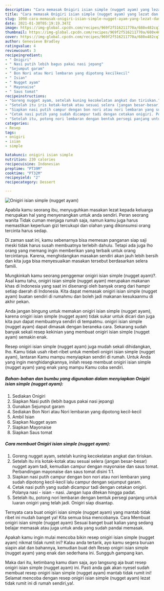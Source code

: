 ```yaml
---
description: "Cara memasak Onigiri isian simple (nugget ayam) yang lezat dan Mudah Dibuat"
title: "Cara memasak Onigiri isian simple (nugget ayam) yang lezat dan Mudah Dibuat"
slug: 1098-cara-memasak-onigiri-isian-simple-nugget-ayam-yang-lezat-dan-mudah-dibuat
date: 2021-01-30T05:19:19.347Z
image: https://img-global.cpcdn.com/recipes/969f2f516211770a/680x482cq70/onigiri-isian-simple-nugget-ayam-foto-resep-utama.jpg
thumbnail: https://img-global.cpcdn.com/recipes/969f2f516211770a/680x482cq70/onigiri-isian-simple-nugget-ayam-foto-resep-utama.jpg
cover: https://img-global.cpcdn.com/recipes/969f2f516211770a/680x482cq70/onigiri-isian-simple-nugget-ayam-foto-resep-utama.jpg
author: Genevieve Bradley
ratingvalue: 4
reviewcount: 3
recipeingredient:
- " Onigiri"
- " Nasi putih lebih bagus pakai nasi jepang"
- "Sejumput garam"
- " Bon Nori atau Nori lembaran yang dipotong kecilkecil"
- " Isian"
- " Nugget ayam"
- " Mayonaise"
- " Saus tomat"
recipeinstructions:
- "Goreng nugget ayam, setelah kuning kecokelatan angkat dan tiriskan."
- "Setelah itu iris kotak-kotak atau sesuai selera (jangan besar-besar) nugget ayam tadi, kemudian campur dengan mayonaise dan saus tomat. Perbandingan mayonaise dan saus tomat disini 1:1."
- "Siapkan nasi putih campur dengan bon nori atau nori lembaran yang sudah dipotong kecil-kecil lalu campur dengan sejumput garam."
- "Cetak nasi putih yang sudah dicampur tadi dengan cetakan onigiri. Polanya nasi - isian - nasi. Jangan lupa ditekan hingga padat."
- "Setelah itu, potong nori lembaran dengan bentuk persegi panjang untuk luaran onigiri yang telah jadi. Onigiri siap disantap."
categories:
- Resep
tags:
- onigiri
- isian
- simple

katakunci: onigiri isian simple 
nutrition: 230 calories
recipecuisine: Indonesian
preptime: "PT39M"
cooktime: "PT32M"
recipeyield: "2"
recipecategory: Dessert

---
```



![Onigiri isian simple (nugget ayam)](https://img-global.cpcdn.com/recipes/969f2f516211770a/680x482cq70/onigiri-isian-simple-nugget-ayam-foto-resep-utama.jpg)

Apabila kamu seorang ibu, menyuguhkan masakan lezat kepada keluarga merupakan hal yang menyenangkan untuk anda sendiri. Peran seorang  wanita Tidak cuman menjaga rumah saja, namun kamu juga harus memastikan keperluan gizi tercukupi dan olahan yang dikonsumsi orang tercinta harus sedap.

Di zaman  saat ini, kamu sebenarnya bisa memesan panganan siap saji meski tidak harus susah membuatnya terlebih dahulu. Tetapi ada juga lho orang yang memang ingin memberikan yang terbaik untuk orang tercintanya. Karena, menghidangkan masakan sendiri akan jauh lebih bersih dan kita juga bisa menyesuaikan masakan tersebut berdasarkan selera famili. 



Mungkinkah kamu seorang penggemar onigiri isian simple (nugget ayam)?. Asal kamu tahu, onigiri isian simple (nugget ayam) merupakan makanan khas di Indonesia yang saat ini disenangi oleh banyak orang dari hampir setiap daerah di Indonesia. Kita dapat memasak onigiri isian simple (nugget ayam) buatan sendiri di rumahmu dan boleh jadi makanan kesukaanmu di akhir pekan.

Anda jangan bingung untuk memakan onigiri isian simple (nugget ayam), karena onigiri isian simple (nugget ayam) tidak sukar untuk dicari dan juga kita pun dapat membuatnya sendiri di tempatmu. onigiri isian simple (nugget ayam) dapat dimasak dengan beraneka cara. Sekarang sudah banyak sekali resep kekinian yang membuat onigiri isian simple (nugget ayam) semakin enak.

Resep onigiri isian simple (nugget ayam) juga mudah sekali dihidangkan, lho. Kamu tidak usah ribet-ribet untuk membeli onigiri isian simple (nugget ayam), lantaran Kamu mampu menyiapkan sendiri di rumah. Untuk Anda yang ingin menghidangkannya, inilah resep membuat onigiri isian simple (nugget ayam) yang enak yang mampu Kamu coba sendiri.

<!--inarticleads1-->

##### Bahan-bahan dan bumbu yang digunakan dalam menyiapkan Onigiri isian simple (nugget ayam):

1. Sediakan  Onigiri
1. Siapkan  Nasi putih (lebih bagus pakai nasi jepang)
1. Gunakan Sejumput garam
1. Sediakan  Bon Nori atau Nori lembaran yang dipotong kecil-kecil
1. Ambil  Isian
1. Siapkan  Nugget ayam
1. Siapkan  Mayonaise
1. Siapkan  Saus tomat




<!--inarticleads2-->

##### Cara membuat Onigiri isian simple (nugget ayam):

1. Goreng nugget ayam, setelah kuning kecokelatan angkat dan tiriskan.
1. Setelah itu iris kotak-kotak atau sesuai selera (jangan besar-besar) nugget ayam tadi, kemudian campur dengan mayonaise dan saus tomat. Perbandingan mayonaise dan saus tomat disini 1:1.
1. Siapkan nasi putih campur dengan bon nori atau nori lembaran yang sudah dipotong kecil-kecil lalu campur dengan sejumput garam.
1. Cetak nasi putih yang sudah dicampur tadi dengan cetakan onigiri. Polanya nasi - isian - nasi. Jangan lupa ditekan hingga padat.
1. Setelah itu, potong nori lembaran dengan bentuk persegi panjang untuk luaran onigiri yang telah jadi. Onigiri siap disantap.




Ternyata cara buat onigiri isian simple (nugget ayam) yang mantab tidak ribet ini mudah banget ya! Kita semua bisa mencobanya. Cara Membuat onigiri isian simple (nugget ayam) Sesuai banget buat kalian yang sedang belajar memasak atau juga untuk anda yang sudah pandai memasak.

Apakah kamu ingin mulai mencoba bikin resep onigiri isian simple (nugget ayam) nikmat tidak rumit ini? Kalau anda tertarik, ayo kamu segera buruan siapin alat dan bahannya, kemudian buat deh Resep onigiri isian simple (nugget ayam) yang enak dan sederhana ini. Sungguh gampang kan. 

Maka dari itu, ketimbang kamu diam saja, ayo langsung aja buat resep onigiri isian simple (nugget ayam) ini. Pasti anda gak akan nyesel sudah membuat resep onigiri isian simple (nugget ayam) mantab tidak rumit ini! Selamat mencoba dengan resep onigiri isian simple (nugget ayam) lezat tidak rumit ini di rumah sendiri,ya!.

